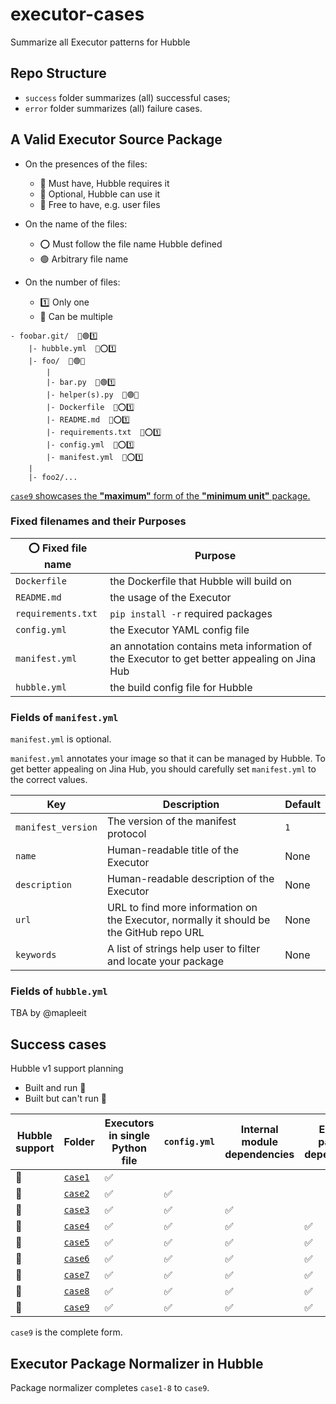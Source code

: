# executor-cases

Summarize all Executor patterns for Hubble

## Repo Structure

- `success` folder summarizes (all) successful cases;
- `error` folder summarizes (all) failure cases.

## A Valid Executor Source Package

- On the presences of the files:
    - 💠 Must have, Hubble requires it
    - 🔸 Optional, Hubble can use it
    - 🔹 Free to have, e.g. user files

- On the name of the files:
    - ⭕ Must follow the file name Hubble defined
    - 🟢 Arbitrary file name

- On the number of files:
    - 1️⃣ Only one
    - 🔢 Can be multiple

```text
- foobar.git/  🔸🟢1️⃣
    |- hubble.yml  🔸⭕1️⃣
    |- foo/  💠🟢️🔢
        |
        |- bar.py  💠🟢1️⃣
        |- helper(s).py  🔹🟢🔢
        |- Dockerfile  🔸⭕1️⃣
        |- README.md  🔸⭕1️⃣
        |- requirements.txt  🔸⭕1️⃣
        |- config.yml  🔸⭕1️⃣
        |- manifest.yml  🔸⭕1️⃣
    |
    |- foo2/...
```

[`case9` showcases the **"maximum"** form of the **"minimum unit"** package.](success/case9)


### Fixed filenames and their Purposes

| ⭕ Fixed file name | Purpose |
| --- | --- |
| `Dockerfile` | the Dockerfile that Hubble will build on |
| `README.md` | the usage of the Executor |
| `requirements.txt` | `pip install -r` required packages |
| `config.yml` | the Executor YAML config file |
| `manifest.yml` | an annotation contains meta information of the Executor to get better appealing on Jina Hub |
| `hubble.yml` | the build config file for Hubble |

### Fields of `manifest.yml`

`manifest.yml` is optional.

`manifest.yml` annotates your image so that it can be managed by Hubble. To get better appealing on Jina Hub, you should
carefully set `manifest.yml` to the correct values.

| Key | Description | Default |
| --- | --- | --- |
| `manifest_version` | The version of the manifest protocol | `1` |
| `name` | Human-readable title of the Executor | None |
| `description` | Human-readable description of the Executor | None |
| `url` | URL to find more information on the Executor, normally it should be the GitHub repo URL | None |
| `keywords` | A list of strings help user to filter and locate your package  | None | 

### Fields of `hubble.yml`

TBA by @mapleeit

## Success cases

Hubble v1 support planning

- Built and run 💜
- Built but can't run 🚧

Hubble support | Folder | Executors in single Python file | `config.yml` |  Internal module dependencies | External package dependencies | `requirements.txt` with `jina` | `requirements.txt` | `Dockerfile` | `manifest.yml` | `README.md` |
| --- | --- | --- | --- | --- | --- | --- | --- |--- |--- |--- |
| 💜 | [`case1`](success/case1) | ✅ |
| 💜 | [`case2`](success/case2) | ✅ | ✅ |
| 💜 | [`case3`](success/case3) | ✅ | ✅ |✅ |
| 🚧 | [`case4`](success/case4) | ✅ | ✅ |✅ |✅ |
| 💜 | [`case5`](success/case5) | ✅ | ✅ |✅ |✅ |✅ |
| 💜 | [`case6`](success/case6) | ✅ | ✅ |✅ |✅ |✅ |✅ |
| 💜 | [`case7`](success/case7) | ✅ | ✅ |✅ |✅ |✅ |✅ |✅ |
| 💜 | [`case8`](success/case8) | ✅ | ✅ |✅ |✅ |✅ |✅ |✅ |✅ |
| 💜 | [`case9`](success/case9) | ✅ | ✅ |✅ |✅ |✅ |✅ |✅ |✅ |✅ |

`case9` is the complete form.

## Executor Package Normalizer in Hubble

Package normalizer completes `case1-8` to `case9`.
